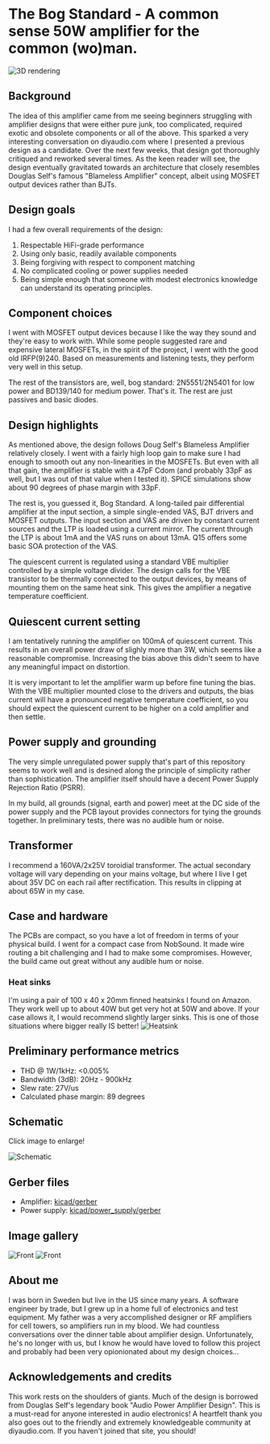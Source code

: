 # The Bog Standard - A common sense 50W amplifier for the common (wo)man.

![3D rendering](images/3d.png)

## Background
The idea of this amplifier came from me seeing beginners struggling with amplifier designs 
that were either pure junk, too complicated, required exotic and obsolete components or all of the above.
This sparked a very interesting conversation on diyaudio.com where I presented a previous design
as a candidate. Over the next few weeks, that design got thoroughly critiqued and reworked several times.
As the keen reader will see, the design eventually gravitated towards an architecture that closely
resembles Douglas Self's famous "Blameless Amplifier" concept, albeit using MOSFET output devices rather
than BJTs. 

## Design goals
I had a few overall requirements of the design:
1. Respectable HiFi-grade performance
2. Using only basic, readily available components
3. Being forgiving with respect to component matching
4. No complicated cooling or power supplies needed
5. Being simple enough that someone with modest electronics knowledge can understand its operating principles.

## Component choices
I went with MOSFET output devices because I like the way they sound and they're easy to work with. While
some people suggested rare and expensive lateral MOSFETs, in the spirit of the project, I went with the
good old IRFP(9)240. Based on measurements and listening tests, they perform very well in this setup.

The rest of the transistors are, well, bog standard: 2N5551/2N5401 for low power and BD139/140 for 
medium power. That's it. The rest are just passives and basic diodes.

## Design highlights
As mentioned above, the design follows Doug Self's Blameless Amplifier relatively closely. I went with 
a fairly high loop gain to make sure I had enough to smooth out any non-linearities in the MOSFETs. But
even with all that gain, the amplifier is stable with a 47pF Cdom (and probably 33pF as well, but I was 
out of that value when I tested it). SPICE simulations show about 90 degrees of phase margin with 33pF.

The rest is, you guessed it, Bog Standard. A long-tailed pair differential amplifier at the input section,
a simple single-ended VAS, BJT drivers and MOSFET outputs. The input section and VAS are driven by constant
current sources and the LTP is loaded using a current mirror. The current through the LTP is about 1mA and 
the VAS runs on about 13mA. Q15 offers some basic SOA protection of the VAS. 

The quiescent current is regulated using a standard VBE multiplier controlled by a simple voltage divider.
The design calls for the VBE transistor to be thermally connected to the output devices, by means of 
mounting them on the same heat sink. This gives the amplifier a negative temperature coefficient. 

## Quiescent current setting
I am tentatively running the amplifier on 100mA of quiescent current. This results in an overall power draw
of slighly more than 3W, which seems like a reasonable compromise. Increasing the bias above this didn't 
seem to have any meaningful impact on distortion.

It is very important to let the amplifier warm up before fine tuning the bias. With the VBE multiplier
mounted close to the drivers and outputs, the bias current will have a pronounced negative temperature 
coefficient, so you should expect the quiescent current to be higher on a cold amplifier and then settle.

## Power supply and grounding
The very simple unregulated power supply that's part of this repository seems to work well and is desined
along the principle of simplicity rather than sophistication. The amplifier itself should have a decent Power
Supply Rejection Ratio (PSRR).

In my build, all grounds (signal, earth and power) meet at the DC side of the power supply and the PCB layout provides
connectors for tying the grounds together. In preliminary tests, there was no audible hum or noise. 

## Transformer
I recommend a 160VA/2x25V toroidial transformer. The actual secondary voltage will vary depending on your mains
voltage, but where I live I get about 35V DC on each rail after rectification. This results in clipping at about
65W in my case. 

## Case and hardware
The PCBs are compact, so you have a lot of freedom in terms of your physical build. I went for a compact
case from NobSound. It made wire routing a bit challenging and I had to make some compromises. However, the
build came out great without any audible hum or noise. 

### Heat sinks
I'm using a pair of 100 x 40 x 20mm finned heatsinks I found on Amazon. They work well up to about 40W but
get very hot at 50W and above. If your case allows it, I would recommend slightly larger sinks. This is one 
of those situations where bigger really IS better!
![Heatsink](images/heatsink.png)

## Preliminary performance metrics
* THD @ 1W/1kHz: <0.005%
* Bandwidth (3dB): 20Hz - 900kHz
* Slew rate: 27V/us
* Calculated phase margin: 89 degrees

## Schematic
Click image to enlarge!

![Schematic](images/schematic.png)

## Gerber files
* Amplifier: [kicad/gerber](kicad/gerber)
* Power supply: [kicad/power_supply/gerber](kicad/power_supply/gerber)

## Image gallery
![Front](images/front.jpg)
![Front](images/interior.jpg)

## About me
I was born in Sweden but live in the US since many years. A software engineer by trade, but I grew up in a home 
full of electronics and test equipment. My father was a very accomplished designer or RF amplifiers for cell towers, so amplifiers 
run in my blood. We had countless conversations over the dinner table about amplifier design. Unfortunately, 
he's no longer with us, but I know he would have loved to follow this project and probably had been very 
opionionated about my design choices...

## Acknowledgements and credits
This work rests on the shoulders of giants. Much of the design is borrowed from Douglas Self's legendary
book "Audio Power Amplifier Design". This is a must-read for anyone interested in audio electronics!
A heartfelt thank you also goes out to the friendly and extremely knowledgeable community at diyaudio.com.
If you haven't joined that site, you should! 


